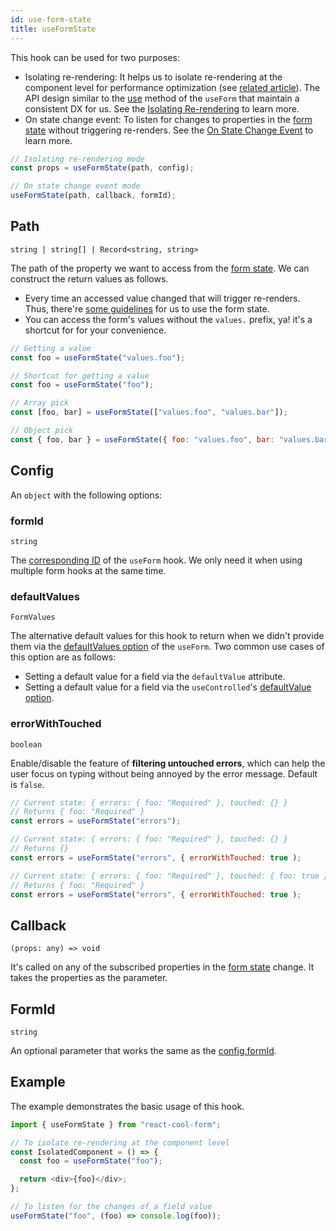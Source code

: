 ```yaml
---
id: use-form-state
title: useFormState
---
```


This hook can be used for two purposes:

- Isolating re-rendering: It helps us to isolate re-rendering at the component level for performance optimization (see [related article](https://overreacted.io/before-you-memo)). The API design similar to the [use](./use-form#use) method of the `useForm` that maintain a consistent DX for us. See the [Isolating Re-rendering](../getting-started/form-state#isolating-re-rendering) to learn more.
- On state change event: To listen for changes to properties in the [form state](../getting-started/form-state#about-the-form-state) without triggering re-renders. See the [On State Change Event](../getting-started/form-state#on-state-change-event) to learn more.

```js
// Isolating re-rendering mode
const props = useFormState(path, config);

// On state change event mode
useFormState(path, callback, formId);
```

## Path

`string | string[] | Record<string, string>`

The path of the property we want to access from the [form state](../getting-started/form-state#about-the-form-state). We can construct the return values as follows.

- Every time an accessed value changed that will trigger re-renders. Thus, there're [some guidelines](../getting-started/form-state#best-practices) for us to use the form state.
- You can access the form's values without the `values.` prefix, ya! it's a shortcut for for your convenience.

```js
// Getting a value
const foo = useFormState("values.foo");

// Shortcut for getting a value
const foo = useFormState("foo");

// Array pick
const [foo, bar] = useFormState(["values.foo", "values.bar"]);

// Object pick
const { foo, bar } = useFormState({ foo: "values.foo", bar: "values.bar" });
```

## Config

An `object` with the following options:

### formId

`string`

The [corresponding ID](./use-form#id) of the `useForm` hook. We only need it when using multiple form hooks at the same time.

### defaultValues

`FormValues`

The alternative default values for this hook to return when we didn't provide them via the [defaultValues option](./use-form#defaultvalues) of the `useForm`. Two common use cases of this option are as follows:

- Setting a default value for a field via the `defaultValue` attribute.
- Setting a default value for a field via the `useControlled`'s [defaultValue option](./use-controlled#defaultvalue).

### errorWithTouched

`boolean`

Enable/disable the feature of **filtering untouched errors**, which can help the user focus on typing without being annoyed by the error message. Default is `false`.

```js
// Current state: { errors: { foo: "Required" }, touched: {} }
// Returns { foo: "Required" }
const errors = useFormState("errors");

// Current state: { errors: { foo: "Required" }, touched: {} }
// Returns {}
const errors = useFormState("errors", { errorWithTouched: true );

// Current state: { errors: { foo: "Required" }, touched: { foo: true } }
// Returns { foo: "Required" }
const errors = useFormState("errors", { errorWithTouched: true );
```

## Callback

`(props: any) => void`

It's called on any of the subscribed properties in the [form state](../getting-started/form-state#about-the-form-state) change. It takes the properties as the parameter.

## FormId

`string`

An optional parameter that works the same as the [config.formId](#formid).

## Example

The example demonstrates the basic usage of this hook.

```js
import { useFormState } from "react-cool-form";

// To isolate re-rendering at the component level
const IsolatedComponent = () => {
  const foo = useFormState("foo");

  return <div>{foo}</div>;
};

// To listen for the changes of a field value
useFormState("foo", (foo) => console.log(foo));
```
